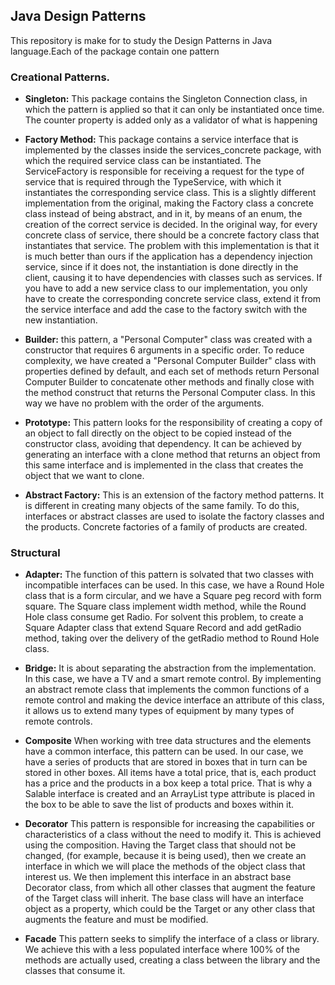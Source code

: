 ## Java Design Patterns

This repository is make for to study the Design Patterns in Java language.Each of the package contain one pattern

### Creational Patterns.
- **Singleton:** This package contains the Singleton Connection class, in which the pattern is applied so that it can only be instantiated once time. The counter property is added only as a validator of what is happening

- **Factory Method:** This package contains a service interface that is implemented by the classes inside the services_concrete package, with which the required service class can be instantiated. The ServiceFactory is responsible for receiving a request for the type of service that is required through the TypeService, with which it instantiates the corresponding service class. This is a slightly different implementation from the original, making the Factory class a concrete class instead of being abstract, and in it, by means of an enum, the creation of the correct service is decided. In the original way, for every concrete class of service, there should be a concrete factory class that instantiates that service. The problem with this implementation is that it is much better than ours if the application has a dependency injection service, since if it does not, the instantiation is done directly in the client, causing it to have dependencies with classes such as services. If you have to add a new service class to our implementation, you only have to create the corresponding concrete service class, extend it from the service interface and add the case to the factory switch with the new instantiation.

- **Builder:** this pattern, a "Personal Computer" class was created with a constructor that requires 6 arguments in a specific order. To reduce complexity, we have created a "Personal Computer Builder" class with properties defined by default, and each set of methods return Personal Computer Builder to concatenate other methods and finally close with the method construct that returns the Personal Computer class. In this way we have no problem with the order of the arguments.

- **Prototype:** This pattern looks for the responsibility of creating a copy of an object to fall directly on the object to be copied instead of the constructor class, avoiding that dependency. It can be achieved by generating an interface with a clone method that returns an object from this same interface and is implemented in the class that creates the object that we want to clone.

- **Abstract Factory:** This is an extension of the factory method patterns. It is different in creating many objects of the same family. To do this, interfaces or abstract classes are used to isolate the factory classes and the products. Concrete factories of a family of products are created.

### Structural
- **Adapter:** The function of this pattern is solvated that two classes with incompatible interfaces can be used. In this case, we have a Round Hole class that is a form circular, and we have a Square peg record with form square. The Square class implement width method, while the Round Hole class consume get Radio. For solvent this problem, to create a Square Adapter class that extend Square Record and add getRadio method, taking over the delivery of the getRadio method to Round Hole class.

- **Bridge:** It is about separating the abstraction from the implementation. In this case, we have a TV and a smart remote control. By implementing an abstract remote class that implements the common functions of a remote control and making the device interface an attribute of this class, it allows us to extend many types of equipment by many types of remote controls.

- **Composite** When working with tree data structures and the elements have a common interface, this pattern can be used. In our case, we have a series of products that are stored in boxes that in turn can be stored in other boxes. All items have a total price, that is, each product has a price and the products in a box keep a total price. That is why a Salable interface is created and an ArrayList<Saleable> type attribute is placed in the box to be able to save the list of products and boxes within it.

- **Decorator** This pattern is responsible for increasing the capabilities or characteristics of a class without the need to modify it. This is achieved using the composition. Having the Target class that should not be changed, (for example, because it is being used), then we create an interface in which we will place the methods of the object class that interest us. We then implement this interface in an abstract base Decorator class, from which all other classes that augment the feature of the Target class will inherit. The base class will have an interface object as a property, which could be the Target or any other class that augments the feature and must be modified.

- **Facade** This pattern seeks to simplify the interface of a class or library. We achieve this with a less populated interface where 100% of the methods are actually used, creating a class between the library and the classes that consume it.